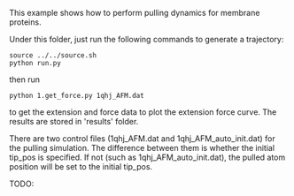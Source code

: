 This example shows how to perform pulling dynamics for membrane proteins.

Under this folder, just run the following commands to generate a trajectory:

    source ../../source.sh
    python run.py

then run

    python 1.get_force.py 1qhj_AFM.dat

to get the extension and force data to plot the extension force curve. The 
results are stored in 'results' folder.

There are two control files (1qhj_AFM.dat and 1qhj_AFM_auto_init.dat) for 
the pulling simulation. The difference between them is whether the initial 
tip_pos is specified. If not (such as 1qhj_AFM_auto_init.dat), the pulled 
atom position will be set to the initial tip_pos.


TODO:
